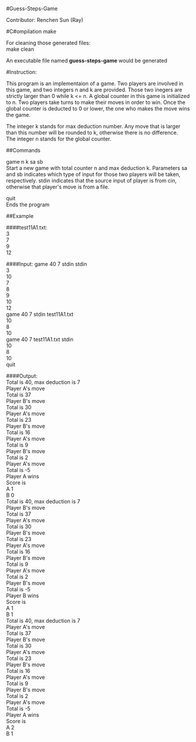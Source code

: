 #Guess-Steps-Game

Contributor: Renchen Sun (Ray)


#C#ompilation
make     

For cleaning those generated files:    
make clean

An executable file named **guess-steps-game** would be generated    

#Instruction:

This program is an implementaion of a game. Two players are involved in this game, and two integers n and k are provided. Those two inegers are strictly larger than 0 while k <= n. A global counter in this game is initialized to n. Two players take turns to make their moves in order to win. Once the global counter is deducted to 0 or lower, the one who makes the move wins the game.     

The integer k stands for max deduction number. Any move that is larger than this number will be rounded to k, otherwise there is no difference.     
The integer n stands for the global counter.     


##Commands

game n k sa sb     
Start a new game with total counter n and max deduction k. Parameters sa and sb indicates which type of input for those two players will be taken, respectively. stdin indicates that the source input of player is from cin, otherwise that player's move is from a file.      

quit    
Ends the program    


##Example     

####test11A1.txt:     
3     
7     
9    
12    

####Input:
game 40 7 stdin stdin     
3     
10     
7     
8    
9    
10     
12     
game 40 7 stdin test11A1.txt     
10    
8     
10     
game 40 7 test11A1.txt stdin    
10    
8    
10    
quit    

####Output:     
Total is 40, max deduction is 7     
Player A's move    
Total is 37    
Player B's move    
Total is 30    
Player A's move    
Total is 23    
Player B's move    
Total is 16     
Player A's move     
Total is 9     
Player B's move     
Total is 2     
Player A's move     
Total is -5     
Player A wins     
Score is    
A 1    
B 0    
Total is 40, max deduction is 7     
Player B's move    
Total is 37     
Player A's move     
Total is 30     
Player B's move    
Total is 23    
Player A's move    
Total is 16    
Player B's move    
Total is 9    
Player A's move     
Total is 2     
Player B's move     
Total is -5     
Player B wins    
Score is    
A 1     
B 1    
Total is 40, max deduction is 7     
Player A's move     
Total is 37    
Player B's move    
Total is 30     
Player A's move     
Total is 23     
Player B's move     
Total is 16     
Player A's move     
Total is 9    
Player B's move      
Total is 2     
Player A's move     
Total is -5     
Player A wins     
Score is     
A 2     
B 1      
